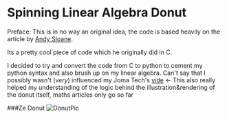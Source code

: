 # Spinning Linear Algebra Donut

Preface: This is in no way an original idea, the code is based heavily on the article by [Andy Sloane](https://www.a1k0n.net/2011/07/20/donut-math.html). 

Its a pretty cool piece of code which he originally did in C. 


I decided to try and convert the code from C to python to cement my python syntax and also brush up on my linear algebra. 
Can't say that I possibly wasn't (*very*) influenced my Joma Tech's [vide](https://www.youtube.com/watch?v=sW9npZVpiMI&ab_channel=JomaTech) <- This also really helped my understanding of the logic behind the illustration&rendering of the donut itself, maths articles only go so far


###Ze Donut
![DonutPic](https://user-images.githubusercontent.com/61195644/180340264-66cb8b9e-9b70-4de5-82d1-02dbc9faf6db.PNG)
